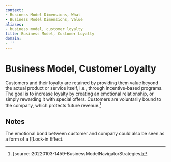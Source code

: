 ```yaml
---
context:
- Business Model Dimensions, What
- Business Model Dimensions, Value
aliases:
- business model, customer loyalty
title: Business Model, Customer Loyalty
domain:
- ''
---
```


# Business Model, Customer Loyalty

Customers and their loyalty are retained by providing them value beyond the actual product or service itself, i.e., through incentive-based programs. The goal is to increase loyalty by creating an emotional relationship, or simply rewarding it with special offers. Customers are voluntarily bound to the company, which protects future revenue.[^1]

## Notes

The emotional bond between customer and company could also be seen as a form of a [[Lock-in Effect.

[^1]: [source::20220103-1459-BusinessModelNavigatorStrategies]
